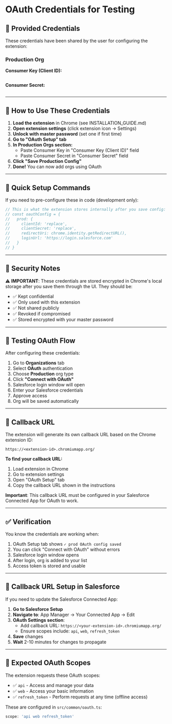 # OAuth Credentials for Testing

## 🔑 Provided Credentials

These credentials have been shared by the user for configuring the extension:

### Production Org

**Consumer Key (Client ID):**
```

```

**Consumer Secret:**
```

```

---

## 📝 How to Use These Credentials

1. **Load the extension** in Chrome (see INSTALLATION_GUIDE.md)
2. **Open extension settings** (click extension icon → Settings)
3. **Unlock with master password** (set one if first time)
4. **Go to "OAuth Setup" tab**
5. **In Production Orgs section:**
   - Paste Consumer Key in "Consumer Key (Client ID)" field
   - Paste Consumer Secret in "Consumer Secret" field
6. **Click "Save Production Config"**
7. **Done!** You can now add orgs using OAuth

---

## 🎯 Quick Setup Commands

If you need to pre-configure these in code (development only):

```javascript
// This is what the extension stores internally after you save config:
// const oauthConfig = {
//   prod: {
//     clientId: 'replace',
//     clientSecret: 'replace',
//     redirectUri: chrome.identity.getRedirectURL(),
//     loginUrl: 'https://login.salesforce.com'
//   }
// }
```

---

## 🔐 Security Notes

⚠️ **IMPORTANT**: These credentials are stored encrypted in Chrome's local storage after you save them through the UI. They should be:

- ✅ Kept confidential
- ✅ Only used with this extension
- ✅ Not shared publicly
- ✅ Revoked if compromised
- ✅ Stored encrypted with your master password

---

## 🧪 Testing OAuth Flow

After configuring these credentials:

1. Go to **Organizations** tab
2. Select **OAuth** authentication
3. Choose **Production** org type
4. Click **"Connect with OAuth"**
5. Salesforce login window will open
6. Enter your Salesforce credentials
7. Approve access
8. Org will be saved automatically

---

## 📍 Callback URL

The extension will generate its own callback URL based on the Chrome extension ID:

```
https://<extension-id>.chromiumapp.org/
```

**To find your callback URL:**
1. Load extension in Chrome
2. Go to extension settings
3. Open "OAuth Setup" tab
4. Copy the callback URL shown in the instructions

**Important**: This callback URL must be configured in your Salesforce Connected App for OAuth to work.

---

## ✅ Verification

You know the credentials are working when:

1. OAuth Setup tab shows `✓ prod OAuth config saved`
2. You can click "Connect with OAuth" without errors
3. Salesforce login window opens
4. After login, org is added to your list
5. Access token is stored and usable

---

## 🔄 Callback URL Setup in Salesforce

If you need to update the Salesforce Connected App:

1. **Go to Salesforce Setup**
2. **Navigate to**: App Manager → Your Connected App → Edit
3. **OAuth Settings section**:
   - Add callback URL: `https://<your-extension-id>.chromiumapp.org/`
   - Ensure scopes include: `api`, `web`, `refresh_token`
4. **Save** changes
5. **Wait** 2-10 minutes for changes to propagate

---

## 🎯 Expected OAuth Scopes

The extension requests these OAuth scopes:

- ✅ `api` - Access and manage your data
- ✅ `web` - Access your basic information
- ✅ `refresh_token` - Perform requests at any time (offline access)

These are configured in `src/common/oauth.ts`:

```typescript
scope: 'api web refresh_token'
```
